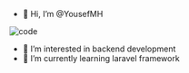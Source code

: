 - 👋 Hi, I’m @YousefMH

![code](https://github.com/user-attachments/assets/e9812a7b-d3df-4079-a114-716394a0f82e)

- 👀 I’m interested in backend development
- 🌱 I’m currently learning laravel framework



<!---
YousefMH/YousefMH is a ✨ special ✨ repository because its `README.md` (this file) appears on your GitHub profile.
You can click the Preview link to take a look at your changes.
--->
